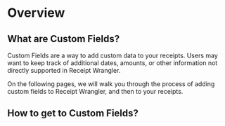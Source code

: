 # Overview

## What are Custom Fields?

Custom Fields are a way to add custom data to your receipts. Users may want to keep track of additional dates, amounts,
or other information not directly supported in Receipt Wrangler.

On the following pages, we will walk you through the process of adding custom fields to Receipt Wrangler, and then to
your receipts.

## How to get to Custom Fields?

